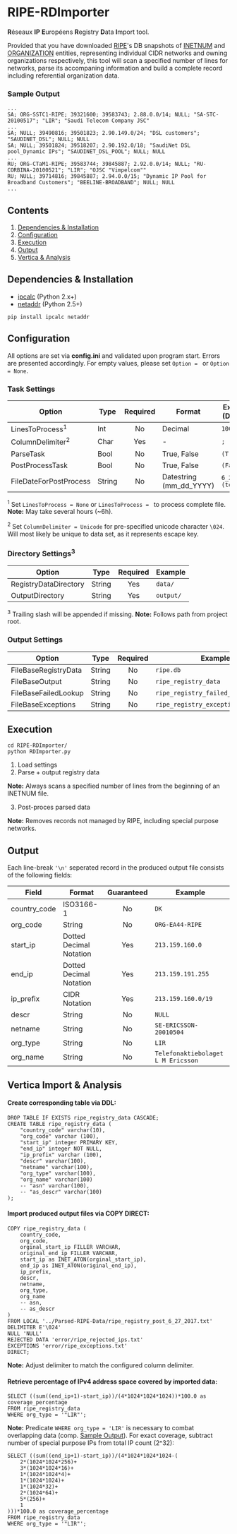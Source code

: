 # RIPE-RDImporter
**R**éseaux **IP** **E**uropéens **R**egistry **D**ata **I**mport tool. 

Provided that you have downloaded [RIPE]'s DB snapshots of [INETNUM] and [ORGANIZATION] entities, representing individual CIDR networks and owning organizations respectively, this tool will scan a specified number of lines for networks, parse its accompaning information and build a complete record including referential organization data.

[RIPE]: https://www.ripe.net
[INETNUM]: http://ftp.ripe.net/split/ripe.db.inetnum.gz
[ORGANIZATION]: http://ftp.ripe.net/split/ripe.db.organisation.gz

### Sample Output
```
...
SA; ORG-SSTC1-RIPE; 39321600; 39583743; 2.88.0.0/14; NULL; "SA-STC-20100517"; "LIR"; "Saudi Telecom Company JSC"
...
SA; NULL; 39490816; 39501823; 2.90.149.0/24; "DSL customers"; "SAUDINET_DSL"; NULL; NULL
SA; NULL; 39501824; 39518207; 2.90.192.0/18; "SaudiNet DSL pool_Dynamic IPs"; "SAUDINET_DSL_POOL"; NULL; NULL 
...
RU; ORG-CTaM1-RIPE; 39583744; 39845887; 2.92.0.0/14; NULL; "RU-CORBINA-20100521"; "LIR"; "OJSC "Vimpelcom""
RU; NULL; 39714816; 39845887; 2.94.0.0/15; "Dynamic IP Pool for Broadband Customers"; "BEELINE-BROADBAND"; NULL; NULL
...
```

## Contents
1. [Dependencies & Installation](#dependencies--installation)
2. [Configuration](#configuration)
3. [Execution](#execution)
4. [Output](#output)
5. [Vertica & Analysis](#vertica-import--analysis)

## Dependencies & Installation
* [ipcalc] (Python 2.x+)
* [netaddr] (Python 2.5+)

`pip install ipcalc netaddr`

[ipcalc]: https://github.com/tehmaze/ipcalc
[netaddr]: https://github.com/drkjam/netaddr

## Configuration
All options are set via **config.ini** and validated upon program start. Errors are presented accordingly. For empty values, please set `Option = ` or `Option = None`.

### Task Settings
|Option                     |Type   |Required |Format                 |Example (Default)  |
|------                     |----   |:------: |------                 |------             |
|LinesToProcess<sup>1</sup> |Int    |No       |Decimal                |`1000`             |
|ColumnDelimiter<sup>2</sup>|Char   |Yes      |-                      |`;`                |
|ParseTask                  |Bool   |No       |True, False            |`(True)`           |
|PostProcessTask            |Bool   |No       |True, False            |`(False)`          |
|FileDateForPostProcess     |String |No       |Datestring (mm_dd_YYYY)|`6_28_2017 (today)`|

<sup>1</sup> Set `LinesToProcess = None` or `LinesToProcess = ` to process complete file. **Note:** May take several hours (~6h).

<sup>2</sup> Set `ColumnDelimiter = Unicode` for pre-specified unicode character `\024`. Will most likely be unique to data set, as it represents escape key.

### Directory Settings<sup>3</sup>
|Option                     |Type   |Required |Example  |
|------                     |----   |:------: |------   |
|RegistryDataDirectory      |String |Yes      |`data/`  |
|OutputDirectory            |String |Yes      |`output/`|

<sup>3</sup> Trailing slash will be appended if missing. **Note:** Follows path from project root.

### Output Settings
|Option                     |Type   |Required |Example/Default                            |
|------                     |----   |:------: |------                                     |
|FileBaseRegistryData       |String |No       |`ripe.db`                                  |
|FileBaseOutput             |String |No       |`ripe_registry_data`                       |
|FileBaseFailedLookup       |String |No       |`ripe_registry_failed_organisation_lookups`|
|FileBaseExceptions         |String |No       |`ripe_registry_exceptions`                 |

## Execution
```
cd RIPE-RDImporter/
python RDImporter.py
```

1. Load settings
2. Parse + output registry data

**Note:** Always scans a specified number of lines from the beginning of an INETNUM file.

3. Post-proces parsed data

**Note:** Removes records not managed by RIPE, including special purpose networks.

## Output
Each line-break `'\n'` seperated record in the produced output file consists of the following fields:

|Field        |Format                 |Guaranteed |Example                            |
|------       |----                   |:------:	  |----                               |
|country_code |ISO3166-1              |No	  |`DK`                               |
|org_code     |String                 |No	  |`ORG-EA44-RIPE`                    |
|start_ip     |Dotted Decimal Notation|Yes 	  |`213.159.160.0`                    |
|end_ip       |Dotted Decimal Notation|Yes	  |`213.159.191.255`                  |
|ip_prefix    |CIDR Notation          |Yes        |`213.159.160.0/19`                 |
|descr        |String                 |No         |`NULL`                             |
|netname      |String                 |No         |`SE-ERICSSON-20010504`             |
|org_type     |String                 |No         |`LIR`                              |
|org_name     |String                 |No         |`Telefonaktiebolaget L M Ericsson` |

## Vertica Import & Analysis
#### Create corresponding table via DDL:
```
DROP TABLE IF EXISTS ripe_registry_data CASCADE;
CREATE TABLE ripe_registry_data (
	"country_code" varchar(10),
	"org_code" varchar (100),
	"start_ip" integer PRIMARY KEY,
	"end_ip" integer NOT NULL,
	"ip_prefix" varchar (100),
	"descr" varchar(100),
	"netname" varchar(100),
	"org_type" varchar(100),
	"org_name" varchar(100)
	-- "asn" varchar(100),
	-- "as_descr" varchar(100)
);
```

#### Import produced output files via COPY DIRECT: 
```
COPY ripe_registry_data (
	country_code,
	org_code,
	orginal_start_ip FILLER VARCHAR,
	original_end_ip FILLER VARCHAR,
	start_ip as INET_ATON(orginal_start_ip),
	end_ip as INET_ATON(original_end_ip),
	ip_prefix,
	descr,
	netname,
	org_type,
	org_name
	-- asn,
	-- as_descr
)
FROM LOCAL '../Parsed-RIPE-Data/ripe_registry_post_6_27_2017.txt'
DELIMITER E'\024'
NULL 'NULL'
REJECTED DATA 'error/ripe_rejected_ips.txt'
EXCEPTIONS 'error/ripe_exceptions.txt'
DIRECT;
```

**Note:** Adjust delimiter to match the configured column delimiter.

#### Retrieve percentage of IPv4 address space covered by imported data:
```
SELECT ((sum((end_ip+1)-start_ip))/(4*1024*1024*1024))*100.0 as coverage_percentage
FROM ripe_registry_data
WHERE org_type = '"LIR"';
```

**Note:** Predicate `WHERE org_type = 'LIR'` is necessary to combat overlapping data (comp. [Sample Output](#sample-output)). For exact coverage, subtract number of special purpose IPs from total IP count (2^32):

```
SELECT ((sum((end_ip+1)-start_ip))/(4*1024*1024*1024-(
	2*(1024*1024*256)+
	3*(1024*1024*16)+
	1*(1024*1024*4)+
	1*(1024*1024)+
	1*(1024*32)+
	2*(1024*64)+
	5*(256)+
	1
)))*100.0 as coverage_percentage
FROM ripe_registry_data
WHERE org_type = '"LIR"';
```
